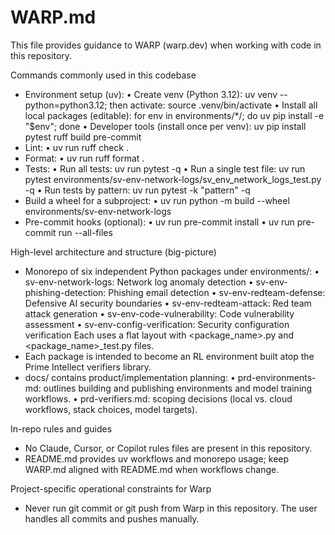 # WARP.md

This file provides guidance to WARP (warp.dev) when working with code in this repository.

Commands commonly used in this codebase

- Environment setup (uv):
  • Create venv (Python 3.12): uv venv --python=python3.12; then activate: source .venv/bin/activate
  • Install all local packages (editable):
  for env in environments/\*/; do uv pip install -e "$env"; done
  • Developer tools (install once per venv): uv pip install pytest ruff build pre-commit
- Lint:
  • uv run ruff check .
- Format:
  • uv run ruff format .
- Tests:
  • Run all tests: uv run pytest -q
  • Run a single test file: uv run pytest environments/sv-env-network-logs/sv_env_network_logs_test.py -q
  • Run tests by pattern: uv run pytest -k "pattern" -q
- Build a wheel for a subproject:
  • uv run python -m build --wheel environments/sv-env-network-logs
- Pre-commit hooks (optional):
  • uv run pre-commit install
  • uv run pre-commit run --all-files

High-level architecture and structure (big-picture)

- Monorepo of six independent Python packages under environments/:
  • sv-env-network-logs: Network log anomaly detection
  • sv-env-phishing-detection: Phishing email detection
  • sv-env-redteam-defense: Defensive AI security boundaries
  • sv-env-redteam-attack: Red team attack generation
  • sv-env-code-vulnerability: Code vulnerability assessment
  • sv-env-config-verification: Security configuration verification
  Each uses a flat layout with <package_name>.py and <package_name>\_test.py files.
- Each package is intended to become an RL environment built atop the Prime Intellect verifiers library.
- docs/ contains product/implementation planning:
  • prd-environments-md: outlines building and publishing environments and model training workflows.
  • prd-verifiers.md: scoping decisions (local vs. cloud workflows, stack choices, model targets).

In-repo rules and guides

- No Claude, Cursor, or Copilot rules files are present in this repository.
- README.md provides uv workflows and monorepo usage; keep WARP.md aligned with README.md when workflows change.

Project-specific operational constraints for Warp

- Never run git commit or git push from Warp in this repository. The user handles all commits and pushes manually.
